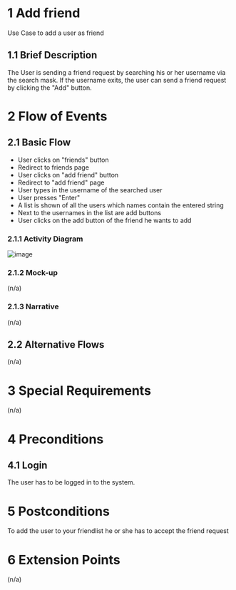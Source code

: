 # 1 Add friend
Use Case to add a user as friend

## 1.1 Brief Description
The User is sending a friend request by searching his or her username via the search mask.
If the username exits, the user can send a friend request by clicking the "Add" button.

# 2 Flow of Events
## 2.1 Basic Flow
- User clicks on "friends" button
- Redirect to friends page
- User clicks on "add friend" button
- Redirect to "add friend" page
- User types in the username of the searched user
- User presses "Enter"
- A list is shown of all the users which names contain the entered string
- Next to the usernames in the list are add buttons
- User clicks on the add button of the friend he wants to add

### 2.1.1 Activity Diagram

![image](https://user-images.githubusercontent.com/56756842/115261514-f9b93280-a133-11eb-9d28-b347d5499bcf.png)

### 2.1.2 Mock-up
(n/a)

### 2.1.3 Narrative
(n/a)

## 2.2 Alternative Flows
(n/a)

# 3 Special Requirements
(n/a)

# 4 Preconditions
## 4.1 Login
The user has to be logged in to the system.

# 5 Postconditions
To add the user to your friendlist he or she has to accept the friend request

# 6 Extension Points
(n/a)
